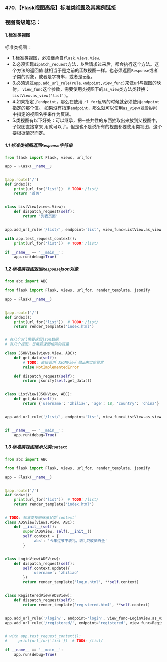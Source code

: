 ### 470.【Flask视图高级】标准类视图及其案例[链接](http://wangkaixiang.cn/python-flask/di-wu-zhang-ff1a-shi-tu-gao-ji/di-yi-jie-ff1a-lei-shi-tu.html)

### 视图高级笔记：
#### 1.标准类视图
标准类视图：
* 1.标准类视图，必须继承自`flask.views.View`.
* 2.必须实现`dipatch_request`方法，以后请求过来后，都会执行这个方法。这个方法的返回值
就相当于是之前的函数视图一样。也必须返回`Response`或者子类的对象，或者是字符串，或者是元组。
* 3.必须通过`app.add_url_rule(rule,endpoint,view_func)`来做url与视图的映射。
`view_func`这个参数，需要使用类视图下的`as_view`类方法类转换：`ListView.as_view('list')`。
* 4.如果指定了`endpoint`，那么在使用`url_for`反转的时候就必须使用`endpoint`指定的那个值。
如果没有指定`endpoint`，那么就可以使用`as_view(视图名字)`中指定的视图名字来作为反转。
* 5.类视图有以下好处：可以继承，把一些共性的东西抽取出来放到父视图中，子视图直接拿来
用就可以了。但是也不是说所有的视图都要使用类视图，这个要根据情况而定。

##### 1.1 标准类视图返回`Response`字符串
```python
from flask import Flask, views, url_for

app = Flask(__name__)


@app.route('/')
def index():
    print(url_for('list'))  # TODO: /list/
    return '首页'


class ListView(views.View):
    def dispatch_request(self):
        return '列表页面'


app.add_url_rule('/list/', endpoint='list', view_func=ListView.as_view('list'))

with app.test_request_context():
    print(url_for('list'))  # TODO: /list/

if __name__ == '__main__':
    app.run(debug=True)
```

##### 1.2 标准类视图返回`Response`json对象
```python
from abc import ABC

from flask import Flask, views, url_for, render_template, jsonify

app = Flask(__name__)


@app.route('/')
def index():
    print(url_for('list'))  # TODO: /list/
    return render_template('index.html')


# 有几个url需要返回json数据
# 有几个视图，是需要返回相同的变量

class JSONView(views.View, ABC):
    def get_data(self):
        # TODO: 直接调用`JSONView`抛出未实现异常
        raise NotImplementedError

    def dispatch_request(self):
        return jsonify(self.get_data())


class ListView(JSONView, ABC):
    def get_data(self):
        return {'username': 'zhiliao', 'age': 18, 'country': 'china'}


app.add_url_rule('/list/', endpoint='list', view_func=ListView.as_view('list'))


if __name__ == '__main__':
    app.run(debug=True)
```

##### 1.3 标准类视图继承父类`context`
```python
from abc import ABC

from flask import Flask, views, url_for, render_template, jsonify

app = Flask(__name__)


@app.route('/')
def index():
    print(url_for('list'))  # TODO: /list/
    return render_template('index.html')


# TODO: 标准类视图继承父类`context`
class ADSView(views.View, ABC):
    def __init__(self):
        super(ADSView, self).__init__()
        self.context = {
            'abs': '今年过节不收礼，收礼只收脑白金'
        }


class LoginView(ADSView):
    def dispatch_request(self):
        self.context.update({
            'username': 'zhiliao'
        })
        return render_template('login.html', **self.context)


class RegisteredView(ADSView):
    def dispatch_request(self):
        return render_template('registered.html', **self.context)


app.add_url_rule('/login/', endpoint='login', view_func=LoginView.as_view('login'))
app.add_url_rule('/registered/', endpoint='registered', view_func=RegisteredView.as_view('registered'))


# with app.test_request_context():
#     print(url_for('list'))  # TODO: /list/

if __name__ == '__main__':
    app.run(debug=True)
```